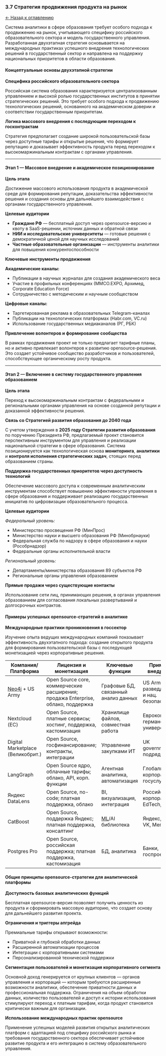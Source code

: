 ### 3.7 Стратегия продвижения продукта на рынок

[← Назад к оглавлению](#оглавление)

Система аналитики в сфере образования требует особого подхода к продвижению на рынок, учитывающего специфику российского образовательного сектора и модель государственного управления. Разработанная двухэтапная стратегия основывается на международных практиках успешного внедрения технологических решений в государственный сектор и направлена на поддержку национальных приоритетов в области образования.

#### Концептуальные основы двухэтапной стратегии

**Специфика российского образовательного сектора**

Российская система образования характеризуется централизованным управлением и высокой ролью государственных институтов в принятии стратегических решений. Это требует особого подхода к продвижению технологических решений, основанного на академическом доверии и соответствии государственным приоритетам.

**Логика массового внедрения с последующим переходом к госконтрактам**

Стратегия предполагает создание широкой пользовательской базы через доступные тарифы и открытые решения, что формирует репутацию и доказывает эффективность продукта перед переходом к высокомаржинальным контрактам с органами управления.

---

#### Этап 1 — Массовое внедрение и академическое позиционирование

**Цель этапа**

Достижение массового использования продукта в академической среде для формирования репутации, доказательства эффективности решения и создания основы для дальнейшего взаимодействия с органами государственного управления.

**Целевые аудитории**

- **Граждане РФ** — бесплатный доступ через opensource-версию и квоту в SaaS-решении, источник данных и обратной связи
- **НИИ и исследовательские университеты** — готовые решения с демократичной ценой для научных исследований
- **Частные образовательные организации** — инструменты аналитики для повышения конкурентоспособности

**Ключевые инструменты продвижения**

**Академические каналы:**
- Публикации в научных журналах для создания академического веса
- Участие в профильных конференциях (ММСО.EXPO, Архимед, Corporate Education Force)
- Сотрудничество с методическим и научным сообществом

**Цифровые каналы:**
- Таргетированная реклама в образовательных Telegram-каналах
- Публикации на технологических платформах (Habr.com, VC.ru)
- Использование государственных медиаканалов (РГ, РБК)

**Привлечение волонтеров и формирование сообщества**

В рамках продвижения проект не только предлагает тарифные планы, но и активно привлекает волонтеров к развитию opensource-решения. Это создает устойчивое сообщество разработчиков и пользователей, способствующее органическому росту продукта.

---

#### Этап 2 — Включение в систему государственного управления образованием

**Цель этапа**

Переход к высокомаржинальным контрактам с федеральными и региональными органами управления на основе созданной репутации и доказанной эффективности решения.

**Связь со Стратегией развития образования до 2040 года**

С учетом утверждения в **2025 году Стратегии развития образования** по поручению Президента РФ, предлагаемый проект становится перспективным инструментом для управления и реализации национальной стратегии в сфере образования. Система позиционируется как технологическая основа **мониторинга**, **аналитики** и **контроля исполнения стратегических задач**, стоящих перед образованием страны.

**Поддержка государственных приоритетов через доступность технологий**

Обеспечение массового доступа к современным аналитическим инструментам способствует повышению эффективности управления в сфере образования и поддерживает реализацию государственных инициатив по цифровизации образовательного процесса.

**Целевые аудитории**

*Федеральный уровень:*
- Министерство просвещения РФ (МинПрос)
- Министерство науки и высшего образования РФ (Минобрнауки) 
- Федеральная служба по надзору в сфере образования и науки (Рособрнадзор)
- Федеральные органы исполнительной власти

*Региональный уровень:*
- Департаменты/министерства образования 89 субъектов РФ
- Региональные органы управления образованием

**Прямые продажи через существующие контакты**

Использование сети лиц, принимающих решения, в органах управления образованием для согласования локальных развертываний и долгосрочных контрактов.



#### Примеры успешных opensource-стратегий в аналитике

**Международные практики проникновения в госсектор**

Изучение опыта ведущих международных компаний показывает эффективность двухэтапного подхода: создание открытого продукта для формирования пользовательской базы с последующей монетизацией через корпоративные решения.

| Компания/Платформа              | Лицензия и монетизация                           | Ключевые функции                            | Примеры внедрения                                 | Модель расширений                      |
|----------------------------------|--------------------------------------------------|----------------------------------------------|----------------------------------------------------|----------------------------------------|
| [Neo4j](glossarium.md#технологии-работы-с-данными) + US Army                 | Open Source core, коммерческие расширения; продажа Enterprise, облако, поддержка | Графовые БД, связанный анализ данных        | US Army: разведданные и нац. безопасность          | Корпоративные функции, API, облако      |
| Nextcloud (ЕС)                  | Open Source, платные сервисы; хостинг, поддержка, кастомизация                    | Хранилище файлов, совместная работа         | Еврокомиссия, германские университеты              | Платные функции для бизнеса            |
| Digital Marketplace (Великобрит.)| Open Source, госфинансирование; контракты, интеграции                             | Управление закупками ИТ                     | UK government, подрядчики                              | API, интеграции, подрядчики            |
| LangGraph                       | Open Source ядро, облачные тарифы; облако, API, корп. функции                     | Агентная аналитика, автоматизация           | Глобальные корпорации, госуслуги                    | Enterprise API, масштабируемые тарифы   |
| Яндекс DataLens                 | Open Source, no-code; платная поддержка, облако                                   | BI, визуализация, интеграция                | Российские корпорации, EdTech, Гос.                 | Модули, платные интеграции             |
| CatBoost                        | Open Source, поддержка Яндекс; платная поддержка, консалтинг                      | [ML](glossarium.md#основные-технологии-искусственного-интеллекта)/AI библиотека                            | Яндекс, Сбер, VK, Мегафон                              | Специализированные модули              |
| Postgres Pro                    | Open Source, российская поддержка; платная поддержка, кастомизация                | БД, аналитика                               | Банки, госпроекты                                       | Внедрение под заказ                    |


#### Общие принципы opensource-стратегии для аналитической платформы

**Доступность базовых аналитических функций**

Бесплатная opensource-версия позволяет получить ценность из продукта и сформировать массовую аудиторию, что создает основу для дальнейшего развития проекта.

**Ограничения и триггеры апгрейда**

Премиальные тарифы открывают возможности:
- Приватной и глубокой обработки данных
- Расширенной автоматизации процессов
- Интеграции с корпоративными системами
- Персонализированной технической поддержки

**Сегментация пользователей и монетизация корпоративного сегмента**

Основной доход генерируется от крупных клиентов — органов управления и корпораций — которым требуются расширенные возможности аналитики, обеспечение приватности данных и профессиональная поддержка. Ограничения на объем обработки данных, количество пользователей и доступ к истории использования стимулируют переход к платным тарифам, когда продукт становится критически важным для организации.

**Использование международных практик opensource**

Применение успешных моделей развития открытых аналитических платформ с адаптацией под специфику российского рынка и требования государственного сектора обеспечивает устойчивое развитие продукта и его интеграцию в систему образовательного управления.